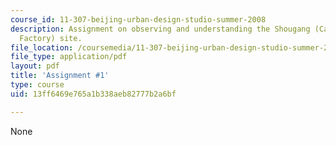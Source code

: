```yaml
---
course_id: 11-307-beijing-urban-design-studio-summer-2008
description: Assignment on observing and understanding the Shougang (Capital Steel
  Factory) site.
file_location: /coursemedia/11-307-beijing-urban-design-studio-summer-2008/13ff6469e765a1b338aeb82777b2a6bf_assn1.pdf
file_type: application/pdf
layout: pdf
title: 'Assignment #1'
type: course
uid: 13ff6469e765a1b338aeb82777b2a6bf

---
```

None